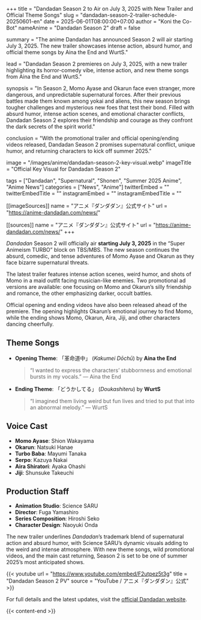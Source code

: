 +++
title = "Dandadan Season 2 to Air on July 3, 2025 with New Trailer and Official Theme Songs"
slug = "dandadan-season-2-trailer-schedule-20250601-en"
date = 2025-06-01T08:00:00+07:00
author = "Koni the Co-Bot"
nameAnime = "Dandadan Season 2"
draft = false

summary = "The anime Dandadan has announced Season 2 will air starting July 3, 2025. The new trailer showcases intense action, absurd humor, and official theme songs by Aina the End and WurtS."

lead = "Dandadan Season 2 premieres on July 3, 2025, with a new trailer highlighting its horror-comedy vibe, intense action, and new theme songs from Aina the End and WurtS."

synopsis = "In Season 2, Momo Ayase and Okarun face even stranger, more dangerous, and unpredictable supernatural forces. After their previous battles made them known among yokai and aliens, this new season brings tougher challenges and mysterious new foes that test their bond. Filled with absurd humor, intense action scenes, and emotional character conflicts, Dandadan Season 2 explores their friendship and courage as they confront the dark secrets of the spirit world."

conclusion = "With the promotional trailer and official opening/ending videos released, Dandadan Season 2 promises supernatural conflict, unique humor, and returning characters to kick off summer 2025."

image = "/images/anime/dandadan-season-2-key-visual.webp"
imageTitle = "Official Key Visual for Dandadan Season 2"

tags = ["Dandadan", "Supernatural", "Shonen", "Summer 2025 Anime", "Anime News"]
categories = ["News", "Anime"]
twitterEmbed = ""
twitterEmbedTitle = ""
instagramEmbed = ""
instagramEmbedTitle = ""

[[imageSources]]
name = "アニメ『ダンダダン』公式サイト"
url = "https://anime-dandadan.com/news/"

[[sources]]
name = "アニメ『ダンダダン』公式サイト"
url = "https://anime-dandadan.com/news/"
+++

*Dandadan* Season 2 will officially air **starting July 3, 2025** in the “Super Animeism TURBO” block on TBS/MBS. The new season continues the absurd, comedic, and tense adventures of Momo Ayase and Okarun as they face bizarre supernatural threats.

The latest trailer features intense action scenes, weird humor, and shots of Momo in a maid outfit facing musician-like enemies. Two promotional ad versions are available: one focusing on Momo and Okarun’s silly friendship and romance, the other emphasizing darker, occult battles.

Official opening and ending videos have also been released ahead of the premiere. The opening highlights Okarun’s emotional journey to find Momo, while the ending shows Momo, Okarun, Aira, Jiji, and other characters dancing cheerfully.

## Theme Songs
- **Opening Theme**: 「革命道中」 (*Kakumei Dōchū*) by **Aina the End**

  > “I wanted to express the characters’ stubbornness and emotional bursts in my vocals.” — Aina the End

- **Ending Theme**: 「どうかしてる」 (*Doukashiteru*) by **WurtS**

  > “I imagined them living weird but fun lives and tried to put that into an abnormal melody.” — WurtS

## Voice Cast
- **Momo Ayase**: Shion Wakayama
- **Okarun**: Natsuki Hanae
- **Turbo Baba**: Mayumi Tanaka
- **Serpo**: Kazuya Nakai
- **Aira Shiratori**: Ayaka Ohashi
- **Jiji**: Shunsuke Takeuchi

## Production Staff
- **Animation Studio**: Science SARU
- **Director**: Fuga Yamashiro
- **Series Composition**: Hiroshi Seko
- **Character Design**: Naoyuki Onda

The new trailer underlines *Dandadan*’s trademark blend of supernatural action and absurd humor, with Science SARU’s dynamic visuals adding to the weird and intense atmosphere. With new theme songs, wild promotional videos, and the main cast returning, Season 2 is set to be one of summer 2025’s most anticipated shows.

{{< youtube
url = "https://www.youtube.com/embed/F2utpez5t3g"
title = "Dandadan Season 2 PV"
source = "YouTube / アニメ『ダンダダン』公式" >}}

For full details and the latest updates, visit the [official Dandadan website](https://anime-dandadan.com/news/).

{{< content-end >}}
